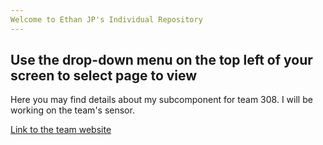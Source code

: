 ```yaml
---
Welcome to Ethan JP's Individual Repository
---
```

Use the drop-down menu on the top left of your screen to select page to view
---
Here you may find details about my subcomponent for team 308.
I will be working on the team's sensor.

[Link to the team website](https://ethan-s-team-314.github.io/Team-Organization-and-Charter/)

